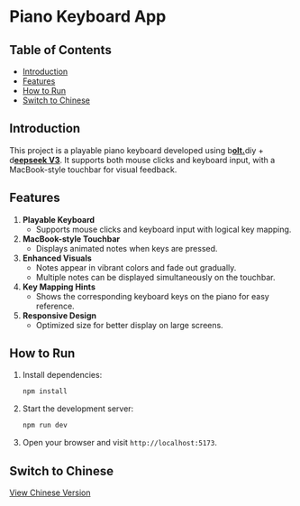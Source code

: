 # Piano Keyboard App

## Table of Contents

- [Introduction](#introduction)
- [Features](#features)
- [How to Run](#how-to-run)
- [Switch to Chinese](#switch-to-chinese)

## Introduction

This project is a playable piano keyboard developed using b[**olt.**](https://github.com/stackblitz-labs/bolt.diy)diy + d[**eepseek V3**](https://www.deepseek.com/). It supports both mouse clicks and keyboard input, with a MacBook-style touchbar for visual feedback.

## Features

1. **Playable Keyboard**
   - Supports mouse clicks and keyboard input with logical key mapping.
2. **MacBook-style Touchbar**
   - Displays animated notes when keys are pressed.
3. **Enhanced Visuals**
   - Notes appear in vibrant colors and fade out gradually.
   - Multiple notes can be displayed simultaneously on the touchbar.
4. **Key Mapping Hints**
   - Shows the corresponding keyboard keys on the piano for easy reference.
5. **Responsive Design**
   - Optimized size for better display on large screens.

## How to Run

1. Install dependencies:
   ```bash
   npm install
   ```
2. Start the development server:
   ```bash
   npm run dev
   ```
3. Open your browser and visit `http://localhost:5173`.

## Switch to Chinese

[View Chinese Version](README_CN.md)
